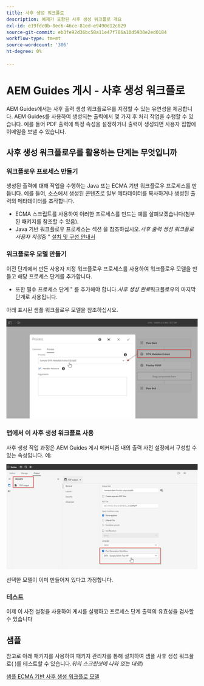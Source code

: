 ```yaml
---
title: 사후 생성 워크플로
description: 예제가 포함된 사후 생성 워크플로 개요
exl-id: e19fdc0b-0ec6-46ce-81ed-e9490d12c029
source-git-commit: eb3fe92d36bc58a11e47f786a10d5938e2ed0184
workflow-type: tm+mt
source-wordcount: '306'
ht-degree: 0%

---
```


# AEM Guides 게시 - 사후 생성 워크플로

AEM Guides에서는 사후 출력 생성 워크플로우를 지정할 수 있는 유연성을 제공합니다. AEM Guides를 사용하여 생성되는 출력에서 몇 가지 후 처리 작업을 수행할 수 있습니다.
예를 들어 PDF 출력에 특정 속성을 설정하거나 출력이 생성되면 사용자 집합에 이메일을 보낼 수 있습니다.


## 사후 생성 워크플로우를 활용하는 단계는 무엇입니까

### 워크플로우 프로세스 만들기

생성된 출력에 대해 작업을 수행하는 Java 또는 ECMA 기반 워크플로우 프로세스를 만듭니다. 예를 들어, 소스에서 생성된 콘텐츠로 일부 메타데이터를 복사하거나 생성된 출력의 메타데이터를 조작합니다.
- ECMA 스크립트를 사용하여 이러한 프로세스를 만드는 예를 살펴보겠습니다(첨부된 패키지를 참조할 수 있음).
- Java 기반 워크플로우 프로세스는 섹션 을 참조하십시오.*사후 출력 생성 워크플로 사용자 지정*&#x200B;중 &quot; [설치 및 구성 안내서](https://helpx.adobe.com/content/dam/help/en/xml-documentation-solution/4-2/Adobe-Experience-Manager-Guides_UUID_Installation-Configuration-Guide_EN.pdf#page=119)


### 워크플로우 모델 만들기

이전 단계에서 만든 사용자 지정 워크플로우 프로세스를 사용하여 워크플로우 모델을 만들고 해당 프로세스 단계를 추가합니다.
- 또한 필수 프로세스 단계 &quot; 를 추가해야 합니다.*사후 생성 완료*&#x200B;워크플로우의 마지막 단계로 사용됩니다.

아래 표시된 샘플 워크플로우 모델을 참조하십시오.

![사후 생성 워크플로 모델](../assets/workflows/pgwf-workflow-model.png)


### 맵에서 이 사후 생성 워크플로 사용

사후 생성 작업 과정은 AEM Guides 게시 메커니즘 내의 출력 사전 설정에서 구성할 수 있는 속성입니다. 예:

![출력 사전 설정의 사후 생성 워크플로](../assets/workflows/pgwf-preset-settings.png)


선택한 모델이 이미 만들어져 있다고 가정합니다.


### 테스트

이제 이 사전 설정을 사용하여 게시를 실행하고 프로세스 단계 출력의 유효성을 검사할 수 있습니다


## 샘플

참고로 아래 패키지를 사용하여 패키지 관리자를 통해 설치하여 샘플 사후 생성 워크플로( )를 테스트할 수 있습니다.*위의 스크린샷에 나와 있는 대로*)

[샘플 ECMA 기반 사후 생성 워크플로 모델](../assets/workflows/sample-pgwf-ecma-test-wfmetadata.zip)
